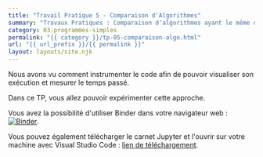```yaml
---
title: "Travail Pratique 5 - Comparaison d'Algorithmes"
summary: "Travaux Pratiques : Comparaison d'algorithmes ayant le même objectif."
category: 03-programmes-simples
permalink: "{{ category }}/tp-05-comparaison-algo.html"
url: "{{ url_prefix }}/{{ permalink }}"
layout: layouts/site.njk
---
```


Nous avons vu comment instrumenter le code afin de pouvoir visualiser son exécution et mesurer le temps passé.

Dans ce TP, vous allez pouvoir expérimenter cette approche.

Vous avez la possibilité d'utiliser Binder dans votre navigateur web : <a href="https://mybinder.org/v2/gh/loic-yvonnet/algo-appliquee/master?filepath=cours%2F03-programmes-simples%2Fwork-assignment-06.ipynb"><img class="inline" src="https://mybinder.org/badge_logo.svg" alt="Binder"></a>.

Vous pouvez également télécharger le carnet Jupyter et l'ouvrir sur votre machine avec Visual Studio Code : [lien de téléchargement](https://github.com/loic-yvonnet/algo-appliquee/raw/master/cours/03-programmes-simples/work-assignment-06.ipynb).